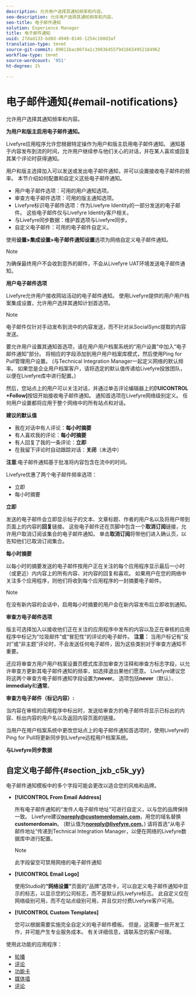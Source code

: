 ```yaml
---
description: 允许用户选择其通知频率和内容。
seo-description: 允许用户选择其通知频率和内容。
seo-title: 电子邮件通知
solution: Experience Manager
title: 电子邮件通知
uuid: 27dad133-bd8d-4949-8146-1254c160d3af
translation-type: tm+mt
source-git-commit: 09011bac06f4a1c39836455f9d16654952184962
workflow-type: tm+mt
source-wordcount: '951'
ht-degree: 1%

---
```



# 电子邮件通知{#email-notifications}

允许用户选择其通知频率和内容。

**为用户和版主启用电子邮件通知。**

Livefyre应用程序允许您根据特定操作为用户和版主启用电子邮件通知。 通知基于内容发布到流的时间，允许用户继续参与他们关心的对话，并在某人喜欢或回复其某个评论时获得通知。

用户和版主选择加入可以发送或发出电子邮件通知，并可以设置接收电子邮件的频率。 本节介绍如何配置和自定义这些电子邮件通知。

* 用户电子邮件选项：可用的用户通知选项。
* 审查方电子邮件选项：可用的版主通知选项。
* Livefyre标识电子邮件选项：作为Livefyre Identity的一部分发送的电子邮件。 这些电子邮件仅与Livefyre Identity客户相关。
* 与Livefyre同步数据：维护首选项与Livefyre同步。
* 自定义电子邮件：可用的电子邮件自定义。

使用&#x200B;**设置>集成设置>电子邮件通知设置**&#x200B;选项为网络自定义电子邮件通知。

>[!NOTE]
>
>为确保最终用户不会收到意外的邮件，不会从Livefyre UAT环境发送电子邮件通知。

**用户电子邮件选项**

Livefyre允许用户接收网站活动的电子邮件通知。 使用Livefyre提供的用户用户档案集成设置，允许用户选择其通知计划首选项。

>[!NOTE]
>
>电子邮件仅针对手动发布到流中的内容发送，而不针对从SocialSync提取的内容发送。

要允许用户设置其通知首选项，请在用户用户档案系统的“用户设置”中加入“电子邮件通知”部分。 将相应的字段添加到用户用户档案库模式，然后使用Ping for Pull管理用户设置。 (与Technical Integration Manager一起定义网络的默认频率。 如果您是企业用户档案客户，请将选定的默认值传递给Livefyre投放团队，以便在Livefyre库中进行配置。)

然后，您站点上的用户可以关注对话，并通过单击评论编辑器上的&#x200B;**[!UICONTROL +Follow]**&#x200B;按钮开始接收电子邮件通知。 通知首选项在Livefyre网络级别定义。 任何用户设置都将应用于整个网络中的所有站点和对话。

**建议的默认值**

* 我在对话中有人评论：**每小时摘要**
* 有人喜欢我的评论：**每小时摘要**
* 有人回复了我的一条评论：**立即**
* 在我留下评论时自动跟踪对话：**关闭**（未选中）

**注意**:电子邮件通知基于批准将内容包含在流中的时间。

Livefyre优惠了两个电子邮件频率选项：

* 立即
* 每小时摘要

**立即**

发送的电子邮件会立即显示帖子的文本、文章标题、作者的用户名以及将用户带到页面上的内容的&#x200B;**回复**&#x200B;链接。 这些电子邮件还在页脚中包含一个&#x200B;**取消订阅**&#x200B;链接，允许用户取消订阅该集合的电子邮件通知。 单击**取消订阅**将带他们进入确认页，以告知他们已取消订阅集合。

**每小时摘要**

以每小时的摘要发送的电子邮件按用户正在关注的每个应用程序显示最后一小时（或更近）内内容上的所有内容、对内容的回复和喜欢。 如果用户在您的网络中关注多个应用程序，则他们将收到每个应用程序的一封摘要电子邮件。

>[!NOTE]
>
>在没有新内容的会话中，启用每小时摘要的用户会在新内容发布后立即收到通知。

**审查方电子邮件选项**

版主可选择加入以接收他们正在关注的应用程序中发布的内容以及正在审核的应用程序中标记为“垃圾邮件”或“冒犯性”的评论的电子邮件。 **注意：** 当用户标记有“反对”或“非主题”评论时，不会发送任何电子邮件，因为这些类别对于审查方通知不重要。

还应将审查方用户用户档案设置页模式库添加审查方注释和审查方标志字段，以允许审查方更新其电子邮件通知的频率，如选择退出果他们愿意。 Livefyre建议您将这两个审查方电子邮件通知字段设置为&#x200B;**never**。 选项包括&#x200B;**never**（默认）、**immedialy**&#x200B;和&#x200B;**通常**。

**审查方电子邮件（标记内容）:**

当内容在审核的应用程序中标出时，发送给审查方的电子邮件将显示已标出的内容、标出内容的用户名以及返回内容页面的链接。

当用户在用户档案系统中更改您站点上的电子邮件通知首选项时，使用Livefyre的Ping for Pull将更新同步到Livefyre远程用户档案系统。

**与Livefyre同步数据**

## 自定义电子邮件{#section_jxb_c5k_yy}

电子邮件通知模板中的多个字段可能会更改以适合您的风格和品牌。

* **[!UICONTROL From Email Address]**

   所有电子邮件通知的“发件人电子邮件地址”可进行自定义，以与您的品牌保持一致。 Livefyre建议&#x200B;**noreply@customerdomain.com**，用您的域名替换&#x200B;**customerdomain**。 (默认值为&#x200B;**noreply@livefyre.com**。) 请将首选“从电子邮件地址”传递到Technical Integration Manager，以便在网络的Livefyre数据库中进行配置。

   >[!NOTE]
   >
   >此字段留空可禁用网络的电子邮件通知

* **[!UICONTROL Email Logo]**

   使用Studio的&#x200B;**“网络设置”**&#x200B;页面的“品牌”选项卡，可以自定义电子邮件通知中显示的标志，以显示您的公司标志，而不是默认的Livefyre标志。 此自定义仅在网络级别可用，而不在站点级别可用，并且仅对付费Livefyre客户可用。

* **[!UICONTROL Custom Templates]**

   您可以根据需要实施完全自定义的电子邮件模板。 但是，这需要一些开发工作，并可能产生专业服务成本。 有关详细信息，请联系您的客户经理。



使用此功能的应用程序：

* [轮播](/help/using/c-about-apps/c-carousel-app/c-carousel-app.md#c_carousel_app)
* [评论](/help/using/c-about-apps/c-comments/c-comments.md)
* [功能卡](/help/using/c-about-apps/c-feature-card-app/c-feature-card-app.md#c_feature_card_app)
* [媒体墙](/help/using/c-about-apps/c-media-wall-app/c-media-wall-app.md#c_media_wall_app)
* [评论](/help/using/c-about-apps/c-reviews-app/c-reviews-app.md#c_reviews_app)

